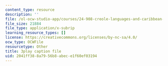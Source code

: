 ```yaml
---
content_type: resource
description: ''
file: /ol-ocw-studio-app/courses/24-908-creole-languages-and-caribbean-identities-spring-2017/2041ff388a7956b8abece1f60ef03194_Qm6ykShr0Pg.vtt
file_size: 21884
file_type: application/x-subrip
learning_resource_types: []
license: https://creativecommons.org/licenses/by-nc-sa/4.0/
ocw_type: OCWFile
resourcetype: Other
title: 3play caption file
uid: 2041ff38-8a79-56b8-abec-e1f60ef03194
---
```

